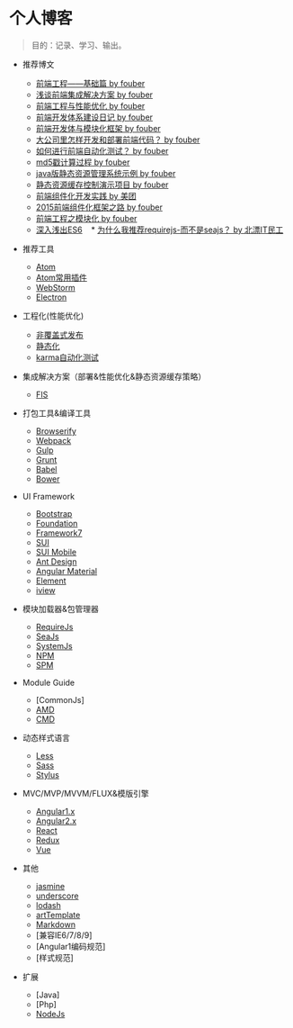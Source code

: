 # 个人博客

> 目的：记录、学习、输出。

* 推荐博文
    * [前端工程——基础篇 by fouber](https://github.com/fouber/blog/issues/10)
    * [浅谈前端集成解决方案 by fouber](https://github.com/fouber/blog/issues/1)
    * [前端工程与性能优化 by fouber](https://github.com/fouber/blog/issues/3)
    * [前端开发体系建设日记 by fouber](https://github.com/fouber/blog/issues/2)
    * [前端开发体与模块化框架 by fouber](https://github.com/fouber/blog/issues/4)
    * [大公司里怎样开发和部署前端代码？ by fouber](https://github.com/fouber/blog/issues/6)
    * [如何进行前端自动化测试？ by fouber](https://github.com/fouber/blog/issues/7)
    * [md5戳计算过程 by fouber](https://github.com/fouber/blog/issues/5)
    * [java版静态资源管理系统示例 by fouber](https://github.com/fouber/fis-java-jsp)
    * [静态资源缓存控制演示项目 by fouber](https://github.com/fouber/static-resource-digest-project)
    * [前端组件化开发实践 by 美团](http://tech.meituan.com/frontend-component-practice.html)
    * [2015前端组件化框架之路 by fouber](https://github.com/xufei/blog/issues/19)
    * [前端工程之模块化 by fouber](http://fex.baidu.com/blog/2014/03/fis-module/)
    * [深入浅出ES6](http://www.infoq.com/cn/articles/es6-in-depth-an-introduction)
    * [为什么我推荐requirejs-而不是seajs？ by 北漂IT民工](http://blog.3gcnbeta.com/2014/05/27/%E4%B8%BA%E4%BB%80%E4%B9%88%E6%88%91%E6%8E%A8%E8%8D%90requirejs-%E8%80%8C%E4%B8%8D%E6%98%AFseajs/)

* 推荐工具
    * [Atom](https://atom.io/)
    * [Atom常用插件](http://blog.csdn.net/mduanfire/article/details/50278591)
    * [WebStorm](https://www.jetbrains.com/webstorm/)
    * [Electron](http://electron.atom.io/)

* 工程化(性能优化)
    * [非覆盖式发布](https://www.zhihu.com/question/20790576/answer/32602154)
    * [静态化](https://www.zhihu.com/question/34388831)
    * [karma自动化测试](https://github.com/karma-runner/karma)

* 集成解决方案（部署&性能优化&静态资源缓存策略）
    * [FIS](http://fis.baidu.com/)

* 打包工具&编译工具
    * [Browserify](http://browserify.org/)
    * [Webpack](http://webpack.github.io/)
    * [Gulp](http://gulpjs.com/)
    * [Grunt](http://gruntjs.com/)
    * [Babel](http://babeljs.io/)
    * [Bower](https://bower.io/)

* UI Framework
    * [Bootstrap](http://bootcss.com)
    * [Foundation](http://foundation.zurb.com/)
    * [Framework7](http://framework7.taobao.org/)
    * [SUI](sui.taobao.org)
    * [SUI Mobile](http://m.sui.taobao.org/)
    * [Ant Design](https://ant.design)
    * [Angular Material](https://material.angularjs.org/latest/)
    * [Element](http://element.eleme.io)
    * [iview](https://www.iviewui.com/)

* 模块加载器&包管理器
    * [RequireJs](http://requirejs.org/)
    * [SeaJs](http://seajs.org/docs/)
    * [SystemJs](https://github.com/systemjs/systemjs)
    * [NPM](https://www.npmjs.com/)
    * [SPM](https://github.com/spmjs/spmjs.io/)

* Module Guide
    * [CommonJs]
    * [AMD](https://github.com/amdjs/amdjs-api/wiki/AMD)
    * [CMD](https://github.com/seajs/seajs/issues/242)

* 动态样式语言
    * [Less](http://lesscss.cn/)
    * [Sass](https://github.com/sass/sass)
    * [Stylus](https://github.com/stylus/stylus)

* MVC/MVP/MVVM/FLUX&模版引擎
    * [Angular1.x](https://github.com/angular/angular.js)
    * [Angular2.x](https://github.com/angular/angular)
    * [React](https://github.com/facebook/react)
    * [Redux](https://github.com/reactjs/redux)
    * [Vue](https://github.com/vuejs/vue)

* 其他
    * [jasmine](https://jasmine.github.io/)
    * [underscore](https://github.com/jashkenas/underscore)
    * [lodash](https://github.com/lodash/lodash)
    * [artTemplate](https://github.com/aui/artTemplate)
    * [Markdown](http://www.appinn.com/markdown/)
    * [兼容IE6/7/8/9]
    * [Angular1编码规范]
    * [样式规范]

* 扩展
    * [Java]
    * [Php]
    * [NodeJs](https://nodejs.org/)
